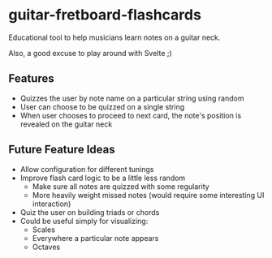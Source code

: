 # guitar-fretboard-flashcards

Educational tool to help musicians learn notes on a guitar neck. 

Also, a good excuse to play around with Svelte ;)

## Features
* Quizzes the user by note name on a particular string using random  
* User can choose to be quizzed on a single string
* When user chooses to proceed to next card, the note's position is revealed on the guitar neck

## Future Feature Ideas
* Allow configuration for different tunings
* Improve flash card logic to be a little less random  
  * Make sure all notes are quizzed with some regularity
  * More heavily weight missed notes (would require some interesting UI interaction)
* Quiz the user on building triads or chords
* Could be useful simply for visualizing:
  * Scales
  * Everywhere a particular note appears
  * Octaves